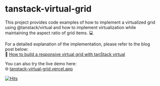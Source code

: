# tanstack-virtual-grid
This project provides code examples of how to implement a virtualized grid using @tanstack/virtual and how to implement virtualization while maintaining the aspect ratio of grid items. 💻

For a detailed explanation of the implementation, please refer to the blog post below:  
📝 [How to build a responsive virtual grid with tanStack virtual](https://dev.to/dango0812/building-a-responsive-virtualized-grid-with-tanstack-virtual-37nn)

You can also try the live demo here:  
🌐 [tanstack-virtual-grid.vercel.app](https://tanstack-virtual-grid.vercel.app)



[![Hits](https://hits.sh/github.com/dango0812/tanstack-virtual-grid.svg?label=thanks%20for%20visiting)](https://hits.sh/github.com/dango0812/tanstack-virtual-grid/)